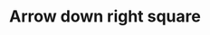 ---
title: Arrow down right square
tags:
icon: arrow-down-right-square
svg: '<svg xmlns="http://www.w3.org/2000/svg" width="24" height="24" fill="none" viewBox="0 0 24 24" stroke-width="1.5" stroke-linecap="round" stroke-linejoin="round" stroke="currentColor"><path d="m8.818 8.818 6.364 6.364m0-4.95v4.95h-4.95"/><path d="M3 12c0-4.243 0-6.364 1.318-7.682C5.636 3 7.758 3 12 3c4.243 0 6.364 0 7.682 1.318C21 5.636 21 7.758 21 12c0 4.243 0 6.364-1.318 7.682C18.364 21 16.242 21 12 21c-4.243 0-6.364 0-7.682-1.318C3 18.364 3 16.242 3 12Z"/></svg>'
---